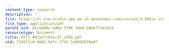 ```yaml
---
content_type: resource
description: ''
file: https://ol-ocw-studio-app-qa.s3.amazonaws.com/courses/3-091sc-introduction-to-solid-state-chemistry-fall-2010/f226f1c046028e7c27425a48d2039a47_MIT3_091SCF10lec27_iPOD.pdf
file_type: application/pdf
parent_uid: d1c5400e-ad6e-5796-fde9-b0ebffa63afd
resourcetype: Document
title: MIT3_091SCF10lec27_iPOD.pdf
uid: f226f1c0-4602-8e7c-2742-5a48d2039a47
---
```

